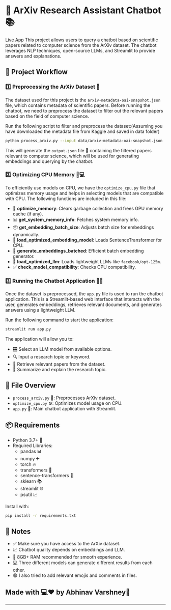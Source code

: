 
# 🤖 ArXiv Research Assistant Chatbot 📚

[Live App](https://imabhnv-arxiv-chatbot.streamlit.app/)
This project allows users to query a chatbot based on scientific papers related to computer science from the ArXiv dataset. The chatbot leverages NLP techniques, open-source LLMs, and Streamlit to provide answers and explanations.

## 🔁 Project Workflow

### 1️⃣ Preprocessing the ArXiv Dataset 🧹
The dataset used for this project is the `arxiv-metadata-oai-snapshot.json` file, which contains metadata of scientific papers. Before running the chatbot, we need to preprocess the dataset to filter out the relevant papers based on the field of computer science.

Run the following script to filter and preprocess the dataset:(Assuming you have downloaded the metadata file from Kaggle and saved in data folder)
```bash
python process_arxiv.py --input data/arxiv-metadata-oai-snapshot.json  --output data/output.json --domain cs --max_papers 1000
```
This will generate the `output.json` file 📄 containing the filtered papers relevant to computer science, which will be used for generating embeddings and querying by the chatbot.

### 2️⃣ Optimizing CPU Memory 🧠💻
To efficiently use models on CPU, we have the `optimize_cpu.py` file that optimizes memory usage and helps in selecting models that are compatible with CPU. The following functions are included in this file:

- 🔄 **optimize_memory**: Clears garbage collection and frees GPU memory cache (if any).
- 📊 **get_system_memory_info**: Fetches system memory info.
- 📦 **get_embedding_batch_size**: Adjusts batch size for embeddings dynamically.
- 🧠 **load_optimized_embedding_model**: Loads SentenceTransformer for CPU.
- 🧬 **generate_embeddings_batched**: Efficient batch embedding generator.
- 🤖 **load_optimized_llm**: Loads lightweight LLMs like `facebook/opt-125m`.
- ✅ **check_model_compatibility**: Checks CPU compatibility.

### 3️⃣ Running the Chatbot Application 🚀💬
Once the dataset is preprocessed, the `app.py` file is used to run the chatbot application. This is a Streamlit-based web interface that interacts with the user, generates embeddings, retrieves relevant documents, and generates answers using a lightweight LLM.

Run the following command to start the application:
```bash
streamlit run app.py
```

The application will allow you to:
- 🎛️ Select an LLM model from available options.
- 🔍 Input a research topic or keyword.
- 📑 Retrieve relevant papers from the dataset.
- 🧠 Summarize and explain the research topic.

## 📂 File Overview
- `process_arxiv.py` 📄: Preprocesses ArXiv dataset.
- `optimize_cpu.py` ⚙️: Optimizes model usage on CPU.
- `app.py` 💬: Main chatbot application with Streamlit.

## 📦 Requirements
- Python 3.7+ 🐍
- Required Libraries: 
  - pandas 📊
  - numpy ➕
  - torch 🔥
  - transformers 🤖
  - sentence-transformers 🧠
  - sklearn 📚
  - streamlit 🌐
  - psutil 📈

Install with:
```bash
pip install -r requirements.txt
```

## 📝 Notes
- ✅ Make sure you have access to the ArXiv dataset.
- 📈 Chatbot quality depends on embeddings and LLM.
- 💾 8GB+ RAM recommended for smooth experience.
- 💻 Three different models can generate different results from each other.
- 😁 I also tried to add relevant emojis and comments in files.

## Made with 💻♥️ by Abhinav Varshney🚀
---
